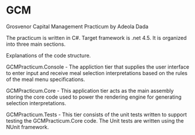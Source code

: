 GCM
===

Grosvenor Capital Management Practicum
by Adeola Dada

The practicum is written in C#. Target framework is .net 4.5. It is organized into three main sections.  

Explanations of the code structure.

GCMPracticum.Console - The appliction tier that supplies the user interface to enter input and receive meal selection interpretations
based on the rules of the meal menu specifications. 

GCMPracticum.Core - This application tier acts as the main assembly storing the core code used to power the rendering engine for generating
selection interpretations. 

GCMPracticum.Tests - This tier consists of the unit tests written to support testing the GCMPracticum.Core code. The Unit tests are
written using the NUnit framework.
